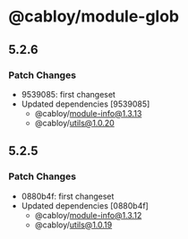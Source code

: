 # @cabloy/module-glob

## 5.2.6

### Patch Changes

- 9539085: first changeset
- Updated dependencies [9539085]
  - @cabloy/module-info@1.3.13
  - @cabloy/utils@1.0.20

## 5.2.5

### Patch Changes

- 0880b4f: first changeset
- Updated dependencies [0880b4f]
  - @cabloy/module-info@1.3.12
  - @cabloy/utils@1.0.19

